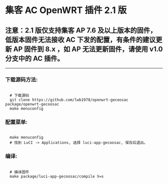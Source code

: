 # 集客 AC OpenWRT 插件 2.1 版
## 注意：2.1 版仅支持集客 AP 7.6 及以上版本的固件，低版本固件无法接收 AC 下发的配置，有条件的建议更新 AP 固件到 8.x ，如 AP 无法更新固件，请使用 v1.0 分支中的 AC 插件。
-------------------------------------------

### 下载源码方法:

 ```Brach

   # 下载源码
   git clone https://github.com/lwb1978/openwrt-gecoosac package/openwrt-gecoosac
   make menuconfig

 ```

### 配置菜单:

 ```Brach

   make menuconfig
   # 找到 LuCI -> Applications, 选择 luci-app-gecoosac, 保存后退出。

 ```

### 编译:

 ```Brach

   # 编译固件
   make package/luci-app-gecoosac/compile V=s

 ```
